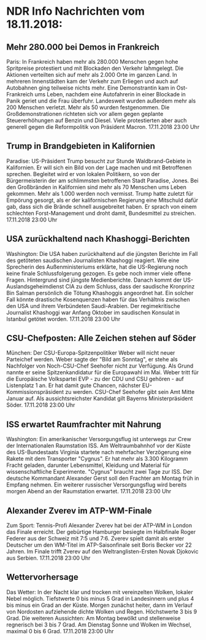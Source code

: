 # NDR Info Nachrichten vom 18.11.2018:


## Mehr 280.000 bei Demos in Frankreich
Paris: In Frankreich haben mehr als 280.000 Menschen gegen hohe Spritpreise protestiert und mit Blockaden den Verkehr lahmgelegt. Die Aktionen verteilten sich auf mehr als 2.000 Orte im ganzen Land. In mehreren Innenstädten kam der Verkehr zum Erliegen und auch auf Autobahnen ging teilweise nichts mehr. Eine Demonstrantin kam in Ost-Frankreich ums Leben, nachdem eine Autofahrerin in einer Blockade in Panik geriet und die Frau überfuhr. Landesweit wurden außerdem mehr als 200 Menschen verletzt. Mehr als 50 wurden festgenommen. Die Großdemonstrationen richteten sich vor allem gegen geplante Steuererhöhungen auf Benzin und Diesel. Viele protestierten aber auch generell gegen die Reformpolitik von Präsident Macron. 17.11.2018 23:00 Uhr 

## Trump in Brandgebieten in Kalifornien
Paradise:	US-Präsident Trump besucht zur Stunde Waldbrand-Gebiete in Kalifornien. Er will sich ein Bild von der Lage machen und mit Betroffenen sprechen. Begleitet wird er von lokalen Politikern, so von der Bürgermeisterin der am schlimmsten betroffenen Stadt Paradise, Jones. Bei den Großbränden in Kalifornien sind mehr als 70 Menschen ums Leben gekommen. Mehr als 1.000 werden noch vermisst. Trump hatte zuletzt für Empörung gesorgt, als er der kalifornischen Regierung eine Mitschuld dafür gab, dass sich die Brände schnell ausgebreitet haben. Er sprach von einem schlechten Forst-Management und droht damit, Bundesmittel zu streichen. 17.11.2018 23:00 Uhr 

## USA zurückhaltend nach Khashoggi-Berichten
Washington:	Die USA haben zurückhaltend auf die jüngsten Berichte im Fall des getöteten saudischen Journalisten Khashoggi reagiert. Wie eine Sprecherin des Außenministeriums erklärte, hat die US-Regierung noch keine finale Schlussfolgerung gezogen. Es gebe noch immer viele offene Fragen. Hintergrund sind jüngste Medienberichte. Danach kommt der US-Auslandsgeheimdienst CIA zu dem Schluss, dass der saudische Kronprinz Bin Salman persönlich die Tötung Khashoggis angeordnet hat. Ein solcher Fall könnte drastische Kosenquenzen haben für das Verhältnis zwischen den USA und ihrem Verbündeten Saudi-Arabien. Der regimekritische Journalist Khashoggi war Anfang Oktober im saudischen Konsulat in Istanbul getötet worden. 17.11.2018 23:00 Uhr 

## CSU-Chefposten: Alle Zeichen stehen auf Söder
München: Der CSU-Europa-Spitzenpolitiker Weber will nicht neuer Parteichef werden. Weber sagte der "Bild am Sonntag", er stehe als Nachfolger von Noch-CSU-Chef Seehofer nicht zur Verfügung. Als Grund nannte er seine Spitzenkandidatur für die Europawahl im Mai. Weber tritt für die Europäische Volkspartei EVP - zu der CDU und CSU gehören - auf Listenplatz 1 an. Er hat damit gute Chancen, nächster EU-Kommissionspräsident zu werden. CSU-Chef Seehofer gibt sein Amt Mitte Januar auf. Als aussichtsreichster Kandidat gilt Bayerns Ministerpräsident Söder. 17.11.2018 23:00 Uhr 

## ISS erwartet Raumfrachter mit Nahrung
Washington: Ein amerikanischer Versorgungsflug ist unterwegs zur Crew der Internationalen Raumstation ISS. Am Weltraumbahnhof vor der Küste des US-Bundestaats Virginia startete nach mehrfacher Verzögerung eine Rakete mit dem Transporter "Cygnus". Er hat mehr als 3.300 Kilogramm Fracht geladen, darunter Lebensmittel, Kleidung und Material für wissenschaftliche Experimente. "Cygnus" braucht zwei Tage zur ISS. Der deutsche Kommandant Alexander Gerst soll den Frachter am Montag früh in Empfang nehmen. Ein weiterer russischer Versorgungsflug wird bereits morgen Abend an der Raumstation erwartet. 17.11.2018 23:00 Uhr 

## Alexander Zverev im ATP-WM-Finale
Zum Sport:	Tennis-Profi Alexander Zverev hat bei der ATP-WM in London das Finale erreicht. Der gebürtige Hamburger besiegte im Halbfinale Roger Federer aus der Schweiz mit 7:5 und 7:6. Zverev spielt damit als erster Deutscher um den WM-Titel im ATP-Saisonfinale seit Boris Becker vor 22 Jahren. Im Finale trifft Zverev auf den Weltranglisten-Ersten Novak Djokovic aus Serbien. 17.11.2018 23:00 Uhr 

## Wettervorhersage
Das Wetter: In der Nacht klar und trocken mit vereinzelten Wolken, lokaler Nebel möglich. Tiefstwerte 0 bis minus 5 Grad in Landesinnern und plus 4 bis minus ein Grad an der Küste. Morgen zunächst heiter, dann im Verlauf von Nordosten aufziehende dichte Wolken und Regen. Höchstwerte 3 bis 9 Grad. Die weiteren Aussichten: Am Montag bewölkt und stellenweise regnerisch bei 3 bis 7 Grad. Am Dienstag Sonne und Wolken im Wechsel, maximal 0 bis 6 Grad. 17.11.2018 23:00 Uhr 
